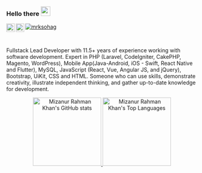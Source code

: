 <!-- <img src="https://media0.giphy.com/media/Nx0rz3jtxtEre/giphy.gif?cid=ecf05e475z0s30l4crjq7nvpzygw53ri44glm5qsrm37b0vs&rid=giphy.gif&ct=g"> -->

### Hello there <img src="https://media.giphy.com/media/hvRJCLFzcasrR4ia7z/giphy.gif" width="25">
<a href="https://mrksohag.com/](https://www.linkedin.com/in/mrksohag/">
  <img align="left" alt="Mizanur Rahman Khan | LinkedIn" width="22px" src="https://upload.wikimedia.org/wikipedia/commons/8/81/LinkedIn_icon.svg" />
</a>
<a href="https://mrksohag.com">
  <img align="left" alt="Mizanur Rahman Khan" width="22px" src="https://mrksohag.com/frontend/cooper/images/mrksohag-fav.png" />
</a>


<a href="https://github.com/mrksohag" target="_blank"><p align="left"> <img src="https://komarev.com/ghpvc/?username=mrksohag&label=Profile%20views&color=129e00" alt="mrksohag" /> </p><a/> 

<br/>

Fullstack Lead Developer with 11.5+ years of experience working with software development. Expert in PHP (Laravel, CodeIgniter, CakePHP, Magento, WordPress), Mobile App(Java-Android, iOS - Swift, React Native and Flutter), MySQL, JavaScript (React, Vue, Angular JS, and jQuery), Bootstrap, UiKit, CSS and HTML. Someone who can use skills, demonstrate creativity, illustrate independent thinking, and gather up-to-date knowledge for development.

  
<div align="center">
  <a href="https://github.com/mrksohag">
  <img height="180em" src="https://github-readme-stats.vercel.app/api?username=mrksohag&show_icons=true&theme=dark&include_all_commits=true&count_private=true" alt="Mizanur Rahman Khan's GitHub stats"/>
  <img height="180em" src="https://github-readme-stats.vercel.app/api/top-langs/?username=mrksohag&layout=compact&langs_count=7&theme=dark" alt="Mizanur Rahman Khan's Top Languages"/>
    
<!--   <img height="295em"  src="https://activity-graph-ahmedshahriar.herokuapp.com/graph?username=ahmedshahriar&theme=xcode" alt="Ahmed Shahriar Sakib's GitHub Activity"/> -->
    
  </a>
</div>
